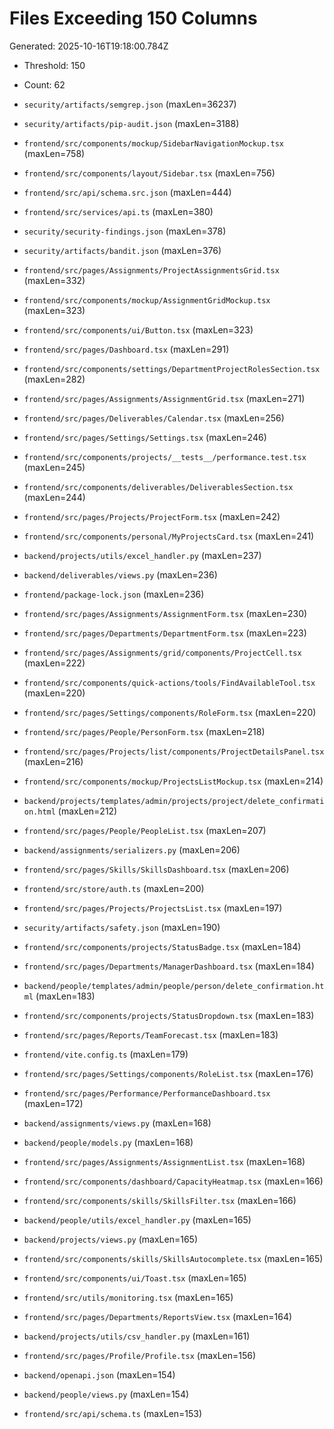 # Files Exceeding 150 Columns

Generated: 2025-10-16T19:18:00.784Z

- Threshold: 150
- Count: 62

- `security/artifacts/semgrep.json` (maxLen=36237)
- `security/artifacts/pip-audit.json` (maxLen=3188)
- `frontend/src/components/mockup/SidebarNavigationMockup.tsx` (maxLen=758)
- `frontend/src/components/layout/Sidebar.tsx` (maxLen=756)
- `frontend/src/api/schema.src.json` (maxLen=444)
- `frontend/src/services/api.ts` (maxLen=380)
- `security/security-findings.json` (maxLen=378)
- `security/artifacts/bandit.json` (maxLen=376)
- `frontend/src/pages/Assignments/ProjectAssignmentsGrid.tsx` (maxLen=332)
- `frontend/src/components/mockup/AssignmentGridMockup.tsx` (maxLen=323)
- `frontend/src/components/ui/Button.tsx` (maxLen=323)
- `frontend/src/pages/Dashboard.tsx` (maxLen=291)
- `frontend/src/components/settings/DepartmentProjectRolesSection.tsx` (maxLen=282)
- `frontend/src/pages/Assignments/AssignmentGrid.tsx` (maxLen=271)
- `frontend/src/pages/Deliverables/Calendar.tsx` (maxLen=256)
- `frontend/src/pages/Settings/Settings.tsx` (maxLen=246)
- `frontend/src/components/projects/__tests__/performance.test.tsx` (maxLen=245)
- `frontend/src/components/deliverables/DeliverablesSection.tsx` (maxLen=244)
- `frontend/src/pages/Projects/ProjectForm.tsx` (maxLen=242)
- `frontend/src/components/personal/MyProjectsCard.tsx` (maxLen=241)
- `backend/projects/utils/excel_handler.py` (maxLen=237)
- `backend/deliverables/views.py` (maxLen=236)
- `frontend/package-lock.json` (maxLen=236)
- `frontend/src/pages/Assignments/AssignmentForm.tsx` (maxLen=230)
- `frontend/src/pages/Departments/DepartmentForm.tsx` (maxLen=223)
- `frontend/src/pages/Assignments/grid/components/ProjectCell.tsx` (maxLen=222)
- `frontend/src/components/quick-actions/tools/FindAvailableTool.tsx` (maxLen=220)
- `frontend/src/pages/Settings/components/RoleForm.tsx` (maxLen=220)
- `frontend/src/pages/People/PersonForm.tsx` (maxLen=218)
- `frontend/src/pages/Projects/list/components/ProjectDetailsPanel.tsx` (maxLen=216)
- `frontend/src/components/mockup/ProjectsListMockup.tsx` (maxLen=214)
- `backend/projects/templates/admin/projects/project/delete_confirmation.html` (maxLen=212)
- `frontend/src/pages/People/PeopleList.tsx` (maxLen=207)
- `backend/assignments/serializers.py` (maxLen=206)
- `frontend/src/pages/Skills/SkillsDashboard.tsx` (maxLen=206)
- `frontend/src/store/auth.ts` (maxLen=200)
- `frontend/src/pages/Projects/ProjectsList.tsx` (maxLen=197)
- `security/artifacts/safety.json` (maxLen=190)
- `frontend/src/components/projects/StatusBadge.tsx` (maxLen=184)
- `frontend/src/pages/Departments/ManagerDashboard.tsx` (maxLen=184)
- `backend/people/templates/admin/people/person/delete_confirmation.html` (maxLen=183)
- `frontend/src/components/projects/StatusDropdown.tsx` (maxLen=183)
- `frontend/src/pages/Reports/TeamForecast.tsx` (maxLen=183)
- `frontend/vite.config.ts` (maxLen=179)
- `frontend/src/pages/Settings/components/RoleList.tsx` (maxLen=176)
- `frontend/src/pages/Performance/PerformanceDashboard.tsx` (maxLen=172)
- `backend/assignments/views.py` (maxLen=168)
- `backend/people/models.py` (maxLen=168)
- `frontend/src/pages/Assignments/AssignmentList.tsx` (maxLen=168)
- `frontend/src/components/dashboard/CapacityHeatmap.tsx` (maxLen=166)
- `frontend/src/components/skills/SkillsFilter.tsx` (maxLen=166)
- `backend/people/utils/excel_handler.py` (maxLen=165)
- `backend/projects/views.py` (maxLen=165)
- `frontend/src/components/skills/SkillsAutocomplete.tsx` (maxLen=165)
- `frontend/src/components/ui/Toast.tsx` (maxLen=165)
- `frontend/src/utils/monitoring.tsx` (maxLen=165)
- `frontend/src/pages/Departments/ReportsView.tsx` (maxLen=164)
- `backend/projects/utils/csv_handler.py` (maxLen=161)
- `frontend/src/pages/Profile/Profile.tsx` (maxLen=156)
- `backend/openapi.json` (maxLen=154)
- `backend/people/views.py` (maxLen=154)
- `frontend/src/api/schema.ts` (maxLen=153)